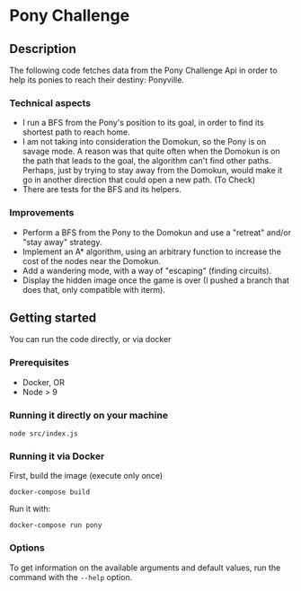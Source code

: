 # Pony Challenge

## Description
The following code fetches data from the Pony Challenge Api in order to help its ponies to reach their destiny: Ponyville.

### Technical aspects
- I run a BFS from the Pony's position to its goal, in order to find its shortest path to reach home.
- I am not taking into consideration the Domokun, so the Pony is on savage mode. A reason was that quite often when the Domokun is on the path that leads to the goal, the algorithm can't find other paths. Perhaps, just by trying to stay away from the Domokun, would make it go in another direction that could open a new path. (To Check)
- There are tests for the BFS and its helpers.

### Improvements
- Perform a BFS from the Pony to the Domokun and use a "retreat" and/or "stay away" strategy.
- Implement an A* algorithm, using an arbitrary function to increase the cost of the nodes near the Domokun.
- Add a wandering mode, with a way of "escaping" (finding circuits).
- Display the hidden image once the game is over (I pushed a branch that does that, only compatible with iterm).

## Getting started
You can run the code directly, or via docker

### Prerequisites
- Docker, OR
- Node > 9

### Running it directly on your machine
```
node src/index.js
```

### Running it via Docker
First, build the image (execute only once)
```
docker-compose build
```
Run it with:
```
docker-compose run pony
```

### Options
To get information on the available arguments and default values, run the command with the `--help` option.


